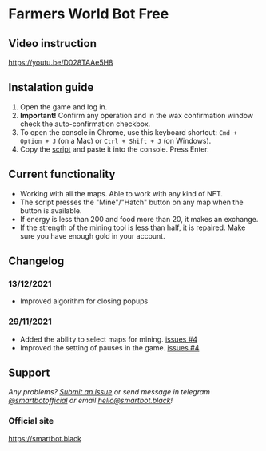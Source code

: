 # Farmers World Bot Free

## Video instruction

https://youtu.be/D028TAAe5H8

## Instalation guide

1. Open the game and log in.
2. **Important!** Confirm any operation and in the wax confirmation window check the auto-confirmation checkbox.
3. To open the console in Chrome, use this keyboard shortcut: `Cmd + Option + J` (on a Mac) or `Ctrl + Shift + J` (on Windows).
4. Copy the [script](https://github.com/SmartBotBlack/farmers-world-bot/blob/master/index.js) and paste it into the console. Press Enter.

## Current functionality

- Working with all the maps. Able to work with any kind of NFT.
- The script presses the "Mine"/"Hatch" button on any map when the button is available.
- If energy is less than 200 and food more than 20, it makes an exchange.
- If the strength of the mining tool is less than half, it is repaired. Make sure you have enough gold in your account.

## Changelog

### 13/12/2021

- Improved algorithm for closing popups

### 29/11/2021

- Added the ability to select maps for mining. [issues #4](https://github.com/SmartBotBlack/farmers-world-bot/issues/4)
- Improved the setting of pauses in the game. [issues #4](https://github.com/SmartBotBlack/farmers-world-bot/issues/4)

## Support

_Any problems? [Submit an issue](https://github.com/SmartBotBlack/farmers-world-bot/issues/new) or send message in telegram [@smartbotofficial](https://t.me/smartbotofficial) or email [hello@smartbot.black](hello@smartbot.black)!_

### Official site

https://smartbot.black

